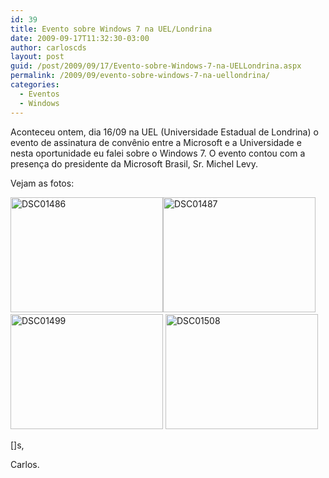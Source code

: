 ```yaml
---
id: 39
title: Evento sobre Windows 7 na UEL/Londrina
date: 2009-09-17T11:32:30-03:00
author: carloscds
layout: post
guid: /post/2009/09/17/Evento-sobre-Windows-7-na-UELLondrina.aspx
permalink: /2009/09/evento-sobre-windows-7-na-uellondrina/
categories:
  - Eventos
  - Windows
---
```

Aconteceu ontem, dia 16/09 na UEL (Universidade Estadual de Londrina) o evento de assinatura de convênio entre a Microsoft e a Universidade e nesta oportunidade eu falei sobre o Windows 7. O evento contou com a presença do presidente da Microsoft Brasil, Sr. Michel Levy.

Vejam as fotos:

[<img style="display: inline; border-width: 0px;" title="DSC01486" src="http://carloscds.net/wp-content/uploads/DSC01486_thumb.jpg" border="0" alt="DSC01486" width="244" height="184" />](http://carloscds.net/wp-content/uploads/DSC01486.jpg)[<img style="display: inline; border-width: 0px;" title="DSC01487" src="http://carloscds.net/wp-content/uploads/DSC01487_thumb.jpg" border="0" alt="DSC01487" width="244" height="184" />](http://carloscds.net/wp-content/uploads/DSC01487.jpg)   [<img style="display: inline; border-width: 0px;" title="DSC01499" src="http://carloscds.net/wp-content/uploads/DSC01499_thumb.jpg" border="0" alt="DSC01499" width="244" height="184" />](http://carloscds.net/wp-content/uploads/DSC01499.jpg) [<img style="display: inline; border-width: 0px;" title="DSC01508" src="http://carloscds.net/wp-content/uploads/DSC01508_thumb.jpg" border="0" alt="DSC01508" width="244" height="184" />](http://carloscds.net/wp-content/uploads/DSC01508.jpg)

[]s,

Carlos.